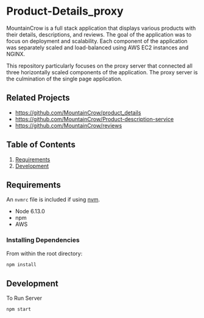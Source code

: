 # Product-Details_proxy
MountainCrow is a full stack application that displays various products with their details, descriptions, and reviews. The goal of the application was to focus on deployment and scalability. Each component of the application was separately scaled and load-balanced using AWS EC2 instances and NGINX.

This repository particularly focuses on the proxy server that connected all three horizontally scaled components of the application. The proxy server is the culmination of the single page application.

## Related Projects

  - https://github.com/MountainCrow/product_details
  - https://github.com/MountainCrow/Product-description-service
  - https://github.com/MountainCrow/reviews

## Table of Contents

1. [Requirements](#requirements)
1. [Development](#development)


## Requirements

An `nvmrc` file is included if using [nvm](https://github.com/creationix/nvm).

- Node 6.13.0
- npm 
- AWS

### Installing Dependencies

From within the root directory:

```sh
npm install 
```
## Development

To Run Server

```sh
npm start
```
